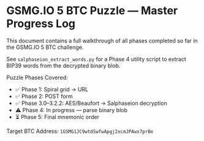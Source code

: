 # GSMG.IO 5 BTC Puzzle — Master Progress Log

This document contains a full walkthrough of all phases completed so far in the GSMG.IO 5 BTC challenge.

See `salphaseion_extract_words.py` for a Phase 4 utility script to extract BIP39 words from the decrypted binary blob.

Puzzle Phases Covered:
- ✅ Phase 1: Spiral grid → URL
- ✅ Phase 2: POST form
- ✅ Phase 3.0–3.2.2: AES/Beaufort → Salphaseion decryption
- ⚠️ Phase 4: In progress — parse binary blob
- ⏳ Phase 5: Final mnemonic order

Target BTC Address: `1GSMG1JC9wtdSwfwApgj2xcmJPAwx7prBe`
